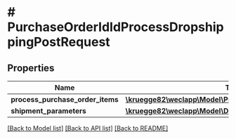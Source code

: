 # # PurchaseOrderIdIdProcessDropshippingPostRequest

## Properties

Name | Type | Description | Notes
------------ | ------------- | ------------- | -------------
**process_purchase_order_items** | [**\kruegge82\weclapp\Model\ProcessPurchaseOrderItem[]**](ProcessPurchaseOrderItem.md) |  | [optional]
**shipment_parameters** | [**\kruegge82\weclapp\Model\DropshippingShipmentParameters**](DropshippingShipmentParameters.md) |  | [optional]

[[Back to Model list]](../../README.md#models) [[Back to API list]](../../README.md#endpoints) [[Back to README]](../../README.md)
